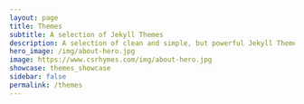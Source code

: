 ```yaml
---
layout: page
title: Themes
subtitle: A selection of Jekyll Themes
description: A selection of clean and simple, but powerful Jekyll Themes created by C.S. Rhymes, including Bulma Clean Theme and Mere Blog Theme
hero_image: /img/about-hero.jpg
image: https://www.csrhymes.com/img/about-hero.jpg
showcase: themes_showcase
sidebar: false
permalink: /themes
---
```

